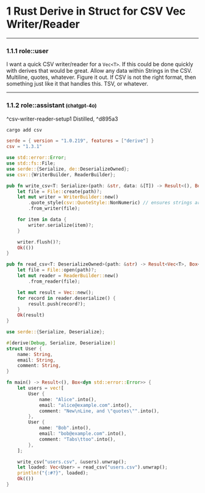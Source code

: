 # 1 Rust Derive in Struct for CSV Vec Writer/Reader


<hr class="__chatgpt_plugin">

### 1.1.1 role::user

I want a quick CSV writer/reader for a `Vec<T>`. If this could be done quickly with derives that would be great. Allow any data within Strings in the CSV. Multiline, quotes, whatever. Figure it out. If CSV is not the right format, then something just like it that handles this. TSV, or whatever.

<hr class="__chatgpt_plugin">

### 1.1.2 role::assistant<span style="font-size: small;"> (chatgpt-4o)</span>
^csv-writer-reader-setup1
Distilled, ^d895a3

```sh
cargo add csv
```

```toml
serde = { version = "1.0.219", features = ["derive"] }
csv = "1.3.1"
```

```rust
use std::error::Error;
use std::fs::File;
use serde::{Serialize, de::DeserializeOwned};
use csv::{WriterBuilder, ReaderBuilder};

pub fn write_csv<T: Serialize>(path: &str, data: &[T]) -> Result<(), Box<dyn Error>> {
    let file = File::create(path)?;
    let mut writer = WriterBuilder::new()
        .quote_style(csv::QuoteStyle::NonNumeric) // ensures strings are quoted when needed
        .from_writer(file);

    for item in data {
        writer.serialize(item)?;
    }

    writer.flush()?;
    Ok(())
}

pub fn read_csv<T: DeserializeOwned>(path: &str) -> Result<Vec<T>, Box<dyn Error>> {
    let file = File::open(path)?;
    let mut reader = ReaderBuilder::new()
        .from_reader(file);

    let mut result = Vec::new();
    for record in reader.deserialize() {
        result.push(record?);
    }
    Ok(result)
}
```

```rust
use serde::{Serialize, Deserialize};

#[derive(Debug, Serialize, Deserialize)]
struct User {
    name: String,
    email: String,
    comment: String,
}

fn main() -> Result<(), Box<dyn std::error::Error>> {
    let users = vec![
        User {
            name: "Alice".into(),
            email: "alice@example.com".into(),
            comment: "New\nLine, and \"quotes\"".into(),
        },
        User {
            name: "Bob".into(),
            email: "bob@example.com".into(),
            comment: "Tabs\ttoo".into(),
        },
    ];

    write_csv("users.csv", &users).unwrap();
    let loaded: Vec<User> = read_csv("users.csv").unwrap();
    println!("{:#?}", loaded);
    Ok(())
}
```
